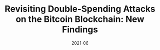 ---
title: "Revisiting Double-Spending Attacks on the Bitcoin Blockchain: New Findings"
authors:
- Jian Zheng
- Huawei Huang
- Canlin Li
- Zibin Zheng
- Song Guo
date: "2021-06"
doi: "10.1109/IWQOS52092.2021.9521306"


# Publication type.
# Legend: 0 = Uncategorized; 1 = Conference paper; 2 = Journal article;
# 3 = Preprint / Working Paper; 4 = Report; 5 = Book; 6 = Book section;
# 7 = Thesis; 8 = Patent
publication_types: ["1"]

# Publication name and optional abbreviated publication name.
publication: In *IEEE/ACM International Symposium on Quality of Service*
publication_short: In *IWQOS*

# links:
# - name: Custom Link
#   url: http://example.org
url_pdf: https://ieeexplore.ieee.org/abstract/document/9521306
# url_code: '#'
# url_dataset: '#'
# url_poster: '#'
# url_project: ''
# url_slides: ''
# url_video: '#'

# Featured image
# To use, add an image named `featured.jpg/png` to your page's folder. 
# image:
#   caption: 'Image credit: [**Unsplash**](https://unsplash.com/photos/pLCdAaMFLTE)'
#   focal_point: ""
#   preview_only: false

# Associated Projects (optional).
#   Associate this publication with one or more of your projects.
#   Simply enter your project's folder or file name without extension.
#   E.g. `internal-project` references `content/project/internal-project/index.md`.
#   Otherwise, set `projects: []`.
projects: []
---